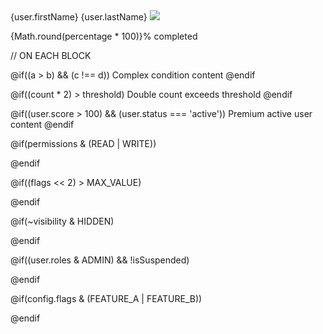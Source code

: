 <div>
  <span>{user.firstName} {user.lastName}</span>
  <img src={user.avatarUrl} />
</div>


<p>{Math.round(percentage * 100)}% completed</p>


// ON EACH BLOCK

@if((a > b) && (c !== d))
  Complex condition content
@endif


@if((count * 2) > threshold)
  Double count exceeds threshold
@endif

@if((user.score > 100) && (user.status === 'active'))
  Premium active user content
@endif


@if(permissions & (READ | WRITE))
  <!-- Content when either read or write permission exists -->
@endif

@if((flags << 2) > MAX_VALUE)
  <!-- Content after bit shifting -->
@endif

@if(~visibility & HIDDEN)
  <!-- Content when NOT hidden -->
@endif



@if((user.roles & ADMIN) && !isSuspended)
  <!-- Admin-specific content -->
@endif

@if(config.flags & (FEATURE_A | FEATURE_B))
  <!-- Feature-flagged content -->
@endif






